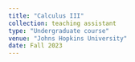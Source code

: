 ```yaml
---
title: "Calculus III"
collection: teaching assistant
type: "Undergraduate course"
venue: "Johns Hopkins University"
date: Fall 2023
---
```

